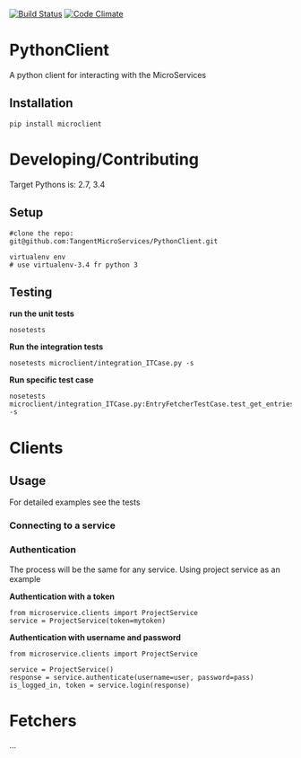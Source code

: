 [![Build Status](https://travis-ci.org/TangentMicroServices/PythonClient.svg?branch=master)](https://travis-ci.org/TangentMicroServices/PythonClient)
[![Code Climate](https://codeclimate.com/github/TangentMicroServices/PythonClient/badges/gpa.svg)](https://codeclimate.com/github/TangentMicroServices/PythonClient)


# PythonClient
A python client for interacting with the MicroServices

## Installation

	pip install microclient 


# Developing/Contributing

Target Pythons is: 2.7, 3.4

## Setup

	#clone the repo:
	git@github.com:TangentMicroServices/PythonClient.git

	virtualenv env
	# use virtualenv-3.4 fr python 3


## Testing

**run the unit tests**

	nosetests

**Run the integration tests**

	nosetests microclient/integration_ITCase.py -s

**Run specific test case**

    nosetests microclient/integration_ITCase.py:EntryFetcherTestCase.test_get_entries -s

# Clients

## Usage

For detailed examples see the tests 

### Connecting to a service

### Authentication

The process will be the same for any service. Using project service as an example

**Authentication with a token**

	from microservice.clients import ProjectService
	service = ProjectService(token=mytoken)

**Authentication with username and password**

	from microservice.clients import ProjectService

	service = ProjectService()
	response = service.authenticate(username=user, password=pass)
	is_logged_in, token = service.login(response)


# Fetchers

...
